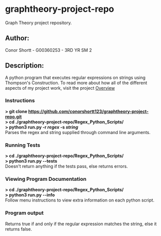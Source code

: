 # graphtheory-project-repo
Graph Theory project repository.</br>
## Author:
Conor Shortt - G00360253 - 3RD YR SM 2
## Description:
A python program that executes regular expressions on strings using Thompson's Construction. To read more about how all of the different aspects of my project work, visit the project [Overview](./OVERVIEW.md)<br/>
### Instructions</br>
<b>> git clone https://github.com/conorshortt123/graphtheory-project-repo.git</b></br>
<b>> cd ./graphtheory-project-repo/Regex_Python_Scripts/</b></br>
<b>> python3 run.py -r *regex* -s *string*</b></br>
Parses the regex and string supplied through command line arguments.
### Running Tests</br>
<b>> cd ./graphtheory-project-repo/Regex_Python_Scripts/</b></br>
<b>> python3 run.py --tests</b></br>
Doesn't return anything if the tests pass, else returns errors.
### Viewing Program Documentation</br>
<b>> cd ./graphtheory-project-repo/Regex_Python_Scripts/</b></br>
<b>> python3 run.py --info</b></br>
Follow menu instructions to view extra information on each python script.
### Program output</br>
Returns true if and only if the regular expression matches the string, else it returns false.

